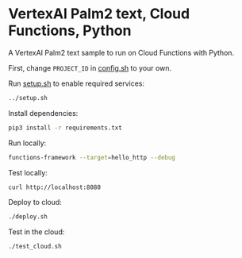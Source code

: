 # VertexAI Palm2 text, Cloud Functions, Python

A VertexAI Palm2 text sample to run on Cloud Functions with Python.

First, change `PROJECT_ID` in [config.sh](config.sh) to your own.

Run [setup.sh](setup.sh) to enable required services:

```bash
../setup.sh
```

Install dependencies:

```bash
pip3 install -r requirements.txt
```

Run locally:

```bash
functions-framework --target=hello_http --debug
```

Test locally:

```bash
curl http://localhost:8080
```

Deploy to cloud:

```bash
./deploy.sh
```

Test in the cloud:

```sh
./test_cloud.sh
```
